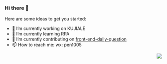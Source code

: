 ### Hi there 👋
Here are some ideas to get you started:

- 🔭 I’m currently working on KUJIALE
- 🌱 I’m currently learning RPA
- 🧱 I’m currently contributing on [front-end-daily-question](https://github.com/everest-architecture/front-end-daily-question)
- 📫 How to reach me: wx: pen1005

<img align="right" src="https://github-readme-stats.vercel.app/api?username=rottenpen&show_icons=true&count_private=true&hide_border=true&cache_seconds=1900"/>
